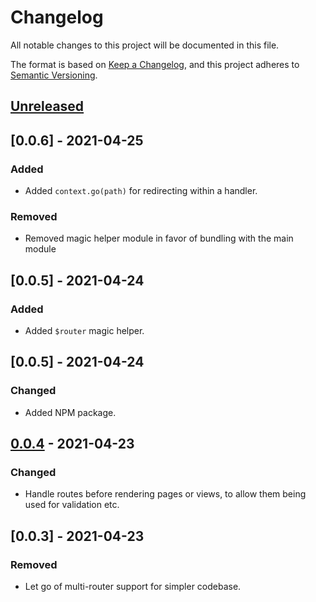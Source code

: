 # Changelog

All notable changes to this project will be documented in this file.

The format is based on [Keep a Changelog](https://keepachangelog.com/en/1.0.0/),
and this project adheres to [Semantic Versioning](https://semver.org/spec/v2.0.0.html).

## [Unreleased]

## [0.0.6] - 2021-04-25

### Added

-   Added `context.go(path)` for redirecting within a handler.

### Removed

-	Removed magic helper module in favor of bundling with the main module

## [0.0.5] - 2021-04-24

### Added

-   Added `$router` magic helper.

## [0.0.5] - 2021-04-24

### Changed

-   Added NPM package.

## [0.0.4] - 2021-04-23

### Changed

-   Handle routes before rendering pages or views, to allow them being used for validation etc.

## [0.0.3] - 2021-04-23

### Removed

-   Let go of multi-router support for simpler codebase.

[unreleased]: https://github.com/olivierlacan/keep-a-changelog/compare/v0.0.4...HEAD
[0.0.4]: https://github.com/olivierlacan/keep-a-changelog/compare/v0.0.2...v0.0.4
